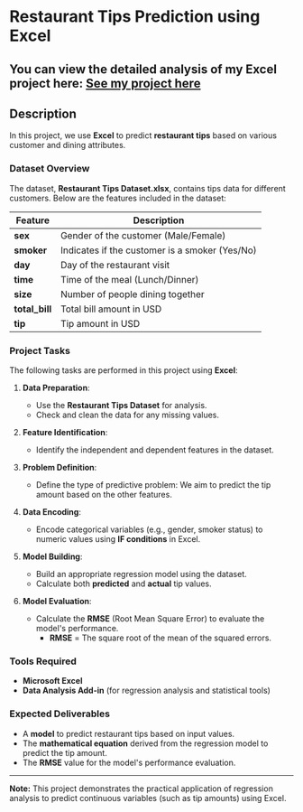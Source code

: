 # Restaurant Tips Prediction using Excel
## You can view the detailed analysis of my Excel project here: [See my project here](https://docs.google.com/spreadsheets/d/1JnSyRRwz5lqzJPuGrgnwzB8UBiKnp1DW2MROPayTDRM/edit?usp=sharing)
## Description

In this project, we use **Excel** to predict **restaurant tips** based on various customer and dining attributes.

### Dataset Overview

The dataset, **Restaurant Tips Dataset.xlsx**, contains tips data for different customers. Below are the features included in the dataset:

| Feature      | Description                                           |
|--------------|-------------------------------------------------------|
| **sex**      | Gender of the customer (Male/Female)                   |
| **smoker**   | Indicates if the customer is a smoker (Yes/No)        |
| **day**      | Day of the restaurant visit                           |
| **time**     | Time of the meal (Lunch/Dinner)                       |
| **size**     | Number of people dining together                      |
| **total_bill**| Total bill amount in USD                             |
| **tip**      | Tip amount in USD                                     |

### Project Tasks

The following tasks are performed in this project using **Excel**:

1. **Data Preparation**:
   - Use the **Restaurant Tips Dataset** for analysis.
   - Check and clean the data for any missing values.

2. **Feature Identification**:
   - Identify the independent and dependent features in the dataset.
   
3. **Problem Definition**:
   - Define the type of predictive problem: We aim to predict the tip amount based on the other features.

4. **Data Encoding**:
   - Encode categorical variables (e.g., gender, smoker status) to numeric values using **IF conditions** in Excel.

5. **Model Building**:
   - Build an appropriate regression model using the dataset.
   - Calculate both **predicted** and **actual** tip values.

6. **Model Evaluation**:
   - Calculate the **RMSE** (Root Mean Square Error) to evaluate the model's performance.
     - **RMSE** = The square root of the mean of the squared errors.

### Tools Required

- **Microsoft Excel**
- **Data Analysis Add-in** (for regression analysis and statistical tools)

### Expected Deliverables

- A **model** to predict restaurant tips based on input values.
- The **mathematical equation** derived from the regression model to predict the tip amount.
- The **RMSE** value for the model's performance evaluation.

---

**Note:** This project demonstrates the practical application of regression analysis to predict continuous variables (such as tip amounts) using Excel.
